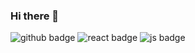 ### Hi there 👋

![github badge](https://img.shields.io/badge/Github-7cb69b?style=flat&logo=Github&logoColor=white) ![react badge](https://img.shields.io/badge/react-68b0ab?style=flat&logo=React&logoColor=white) ![js badge](https://img.shields.io/badge/javascript-#F7DF1E?style=flat&logo=JavaScript&logoColor=white)

<!--
**nomore12/nomore12** is a ✨ _special_ ✨ repository because its `README.md` (this file) appears on your GitHub profile.

Here are some ideas to get you started:

- 🔭 I’m currently working on ...
- 🌱 I’m currently learning ...
- 👯 I’m looking to collaborate on ...
- 🤔 I’m looking for help with ...
- 💬 Ask me about ...
- 📫 How to reach me: ...
- 😄 Pronouns: ...
- ⚡ Fun fact: ...
-->
